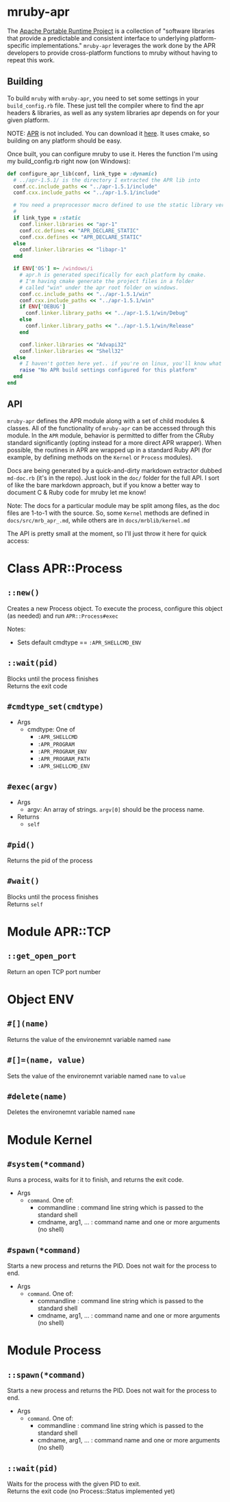 mruby-apr
=========

The [Apache Portable Runtime Project]((https://apr.apache.org/)) is a collection of "software libraries that provide a predictable and consistent interface to underlying platform-specific implementations." `mruby-apr` leverages the work done by the APR developers to provide cross-platform functions to mruby without having to repeat this work.

Building
--------

To build `mruby` with `mruby-apr`, you need to set some settings in your `build_config.rb` file. These just tell the compiler where to find the apr headers & libraries, as well as any system libraries apr
depends on for your given platform.

NOTE: [APR](https://apr.apache.org/) is not included. You can download it [here](https://apr.apache.org/download.cgi). It uses cmake, so building on any platform should be easy.

Once built, you can configure mruby to use it. Heres the function I'm using my build_config.rb right now (on Windows):

```Ruby
def configure_apr_lib(conf, link_type = :dynamic)
  # ../apr-1.5.1/ is the directory I extracted the APR lib into
  conf.cc.include_paths << "../apr-1.5.1/include"
  conf.cxx.include_paths << "../apr-1.5.1/include"

  # You need a preprocessor macro defined to use the static library version of APR
  #
  if link_type = :static
    conf.linker.libraries << "apr-1"
    conf.cc.defines << "APR_DECLARE_STATIC"
    conf.cxx.defines << "APR_DECLARE_STATIC"
  else
    conf.linker.libraries << "libapr-1"
  end

  if ENV['OS'] =~ /windows/i
    # apr.h is generated specifically for each platform by cmake.
    # I'm having cmake generate the project files in a folder
    # called "win" under the apr root folder on windows.
    conf.cc.include_paths << "../apr-1.5.1/win"
    conf.cxx.include_paths << "../apr-1.5.1/win"
    if ENV['DEBUG']
      conf.linker.library_paths << "../apr-1.5.1/win/Debug"
    else
      conf.linker.library_paths << "../apr-1.5.1/win/Release"
    end

    conf.linker.libraries << "Advapi32"
    conf.linker.libraries << "Shell32"
  else
    # I haven't gotten here yet.. if you're on linux, you'll know what to do ;)
    raise "No APR build settings configured for this platform"
  end
end
```
API
---

`mruby-apr` defines the APR module along with a set of child modules & classes. All of the functionality of `mruby-apr` can be accessed through this module. In the `APR` module, behavior is permitted to differ from the CRuby standard significantly (opting instead for a more direct APR wrapper). When possible, the routines in APR are wrapped up in a standard Ruby API (for example, by defining methods on the `Kernel` or `Process` modules).

Docs are being generated by a quick-and-dirty markdown extractor dubbed `md-doc.rb` (it's in the repo). Just look in the `doc/` folder for the full API. I sort of like the bare markdown approach, but if you know a better way to document C & Ruby code for mruby let me know!

Note: The docs for a particular module may be split among files, as the doc files are 1-to-1 with the source. So, some `Kernel` methods are defined in `docs/src/mrb_apr_.md`, while others are in `docs/mrblib/kernel.md`

The API is pretty small at the moment, so I'll just throw it here for quick access:

# Class APR::Process

## `::new()`
Creates a new Process object.
To execute the process, configure this object (as needed) and run `APR::Process#exec`

Notes:

- Sets default cmdtype == `:APR_SHELLCMD_ENV `

## `::wait(pid)`
Blocks until the process finishes <br/>
Returns the exit code

## `#cmdtype_set(cmdtype)`
- Args
  + cmdtype: One of
    - `:APR_SHELLCMD`
    - `:APR_PROGRAM`
    - `:APR_PROGRAM_ENV`
    - `:APR_PROGRAM_PATH`
    - `:APR_SHELLCMD_ENV`

## `#exec(argv)`
- Args
  + argv: An array of strings. `argv[0]` should be the process name.
- Returns
  + `self`

## `#pid()`
Returns the pid of the process

## `#wait()`
Blocks until the process finishes <br/>
Returns `self`

# Module APR::TCP
## `::get_open_port`
Return an open TCP port number

# Object ENV
## `#[](name)`
Returns the value of the environemnt variable named `name`

## `#[]=(name, value)`
Sets the value of the environemnt variable named `name` to `value`

## `#delete(name)`
Deletes the environemnt variable named `name`

# Module Kernel

## `#system(*command)`
Runs a process, waits for it to finish, and returns the exit code.
- Args
  + `command`. One of:
     - commandline : command line string which is passed to the standard shell
     - cmdname, arg1, ... : command name and one or more arguments (no shell)

## `#spawn(*command)`
Starts a new process and returns the PID.
Does not wait for the process to end.
- Args
  + `command`. One of:
     - commandline : command line string which is passed to the standard shell
     - cmdname, arg1, ... : command name and one or more arguments (no shell)

# Module Process

## `::spawn(*command)`
Starts a new process and returns the PID.
Does not wait for the process to end.
- Args
  + `command`. One of:
     - commandline : command line string which is passed to the standard shell
     - cmdname, arg1, ... : command name and one or more arguments (no shell)

## `::wait(pid)`
Waits for the process with the given PID to exit. <br/>
Returns the exit code (no Process::Status implemented yet)

